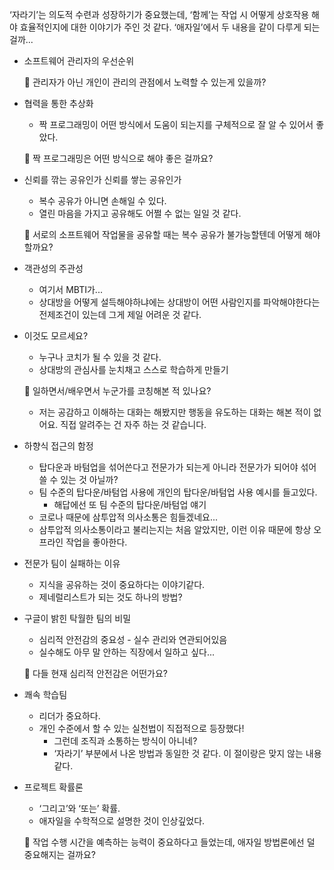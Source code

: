 ‘자라기’는 의도적 수련과 성장하기가 중요했는데, ‘함께’는 작업 시 어떻게 상호작용 해야 효율적인지에 대한 이야기가 주인 것 같다. ‘애자일’에서 두 내용을 같이 다루게 되는 걸까...

- 소프트웨어 관리자의 우선순위
    
    🙋 관리자가 아닌 개인이 관리의 관점에서 노력할 수 있는게 있을까?
    
- 협력을 통한 추상화
    - 짝 프로그래밍이 어떤 방식에서 도움이 되는지를 구체적으로 잘 알 수 있어서 좋았다.
    
    🙋 짝 프로그래밍은 어떤 방식으로 해야 좋은 걸까요?
    
- 신뢰를 깎는 공유인가 신뢰를 쌓는 공유인가
    - 복수 공유가 아니면 손해일 수 있다.
    - 열린 마음을 가지고 공유해도 어쩔 수 없는 일일 것 같다.
    
    🙋 서로의 소프트웨어 작업물을 공유할 때는 복수 공유가 불가능할텐데 어떻게 해야할까요?
    
- 객관성의 주관성
    - 여기서 MBTI가...
    - 상대방을 어떻게 설득해야하냐에는 상대방이 어떤 사람인지를 파악해야한다는 전제조건이 있는데 그게 제일 어려운 것 같다.
- 이것도 모르세요?
    - 누구나 코치가 될 수 있을 것 같다.
    - 상대방의 관심사를 눈치채고 스스로 학습하게 만들기
    
    🙋 일하면서/배우면서 누군가를 코칭해본 적 있나요?
    
    - 저는 공감하고 이해하는 대화는 해봤지만 행동을 유도하는 대화는 해본 적이 없어요. 직접 알려주는 건 자주 하는 것 같습니다.
- 하향식 접근의 함정
    - 탑다운과 바텀업을 섞어쓴다고 전문가가 되는게 아니라 전문가가 되어야 섞어쓸 수 있는 것 아닐까?
    - 팀 수준의 탑다운/바텀업 사용에 개인의 탑다운/바텀업 사용 예시를 들고있다.
        - 해답에선 또 팀 수준의 탑다운/바텀업 얘기
    - 코로나 때문에 삼투압적 의사소통은 힘들겠네요...
    - 삼투압적 의사소통이라고 불리는지는 처음 알았지만, 이런 이유 때문에 항상 오프라인 작업을 좋아한다.
- 전문가 팀이 실패하는 이유
    - 지식을 공유하는 것이 중요하다는 이야기같다.
    - 제네럴리스트가 되는 것도 하나의 방법?
- 구글이 밝힌 탁월한 팀의 비밀
    - 심리적 안전감의 중요성 - 실수 관리와 연관되어있음
    - 실수해도 아무 말 안하는 직장에서 일하고 싶다...
    
    🙋 다들 현재 심리적 안전감은 어떤가요?
    
- 쾌속 학습팀
    - 리더가 중요하다.
    - 개인 수준에서 할 수 있는 실천법이 직접적으로 등장했다!
        - 그런데 조직과 소통하는 방식이 아니네?
        - ‘자라기’ 부분에서 나온 방법과 동일한 것 같다. 이 절이랑은 맞지 않는 내용같다.
- 프로젝트 확률론
    - ‘그리고’와 ‘또는’ 확률.
    - 애자일을 수학적으로 설명한 것이 인상깊었다.
    
    🙋 작업 수행 시간을 예측하는 능력이 중요하다고 들었는데, 애자일 방법론에선 덜 중요해지는 걸까요?
